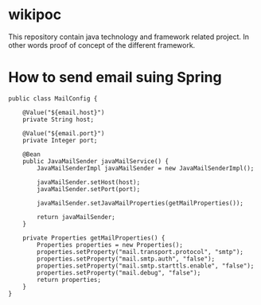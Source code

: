 # wikipoc
This repository contain java technology and framework related project. In other words proof of concept of the different framework.

# How to send email suing Spring

```@Configuration 
public class MailConfig {

    @Value("${email.host}")
    private String host;

    @Value("${email.port}")
    private Integer port;

    @Bean
    public JavaMailSender javaMailService() {
        JavaMailSenderImpl javaMailSender = new JavaMailSenderImpl();

        javaMailSender.setHost(host);
        javaMailSender.setPort(port);

        javaMailSender.setJavaMailProperties(getMailProperties());

        return javaMailSender;
    }

    private Properties getMailProperties() {
        Properties properties = new Properties();
        properties.setProperty("mail.transport.protocol", "smtp");
        properties.setProperty("mail.smtp.auth", "false");
        properties.setProperty("mail.smtp.starttls.enable", "false");
        properties.setProperty("mail.debug", "false");
        return properties;
    }
}
```
